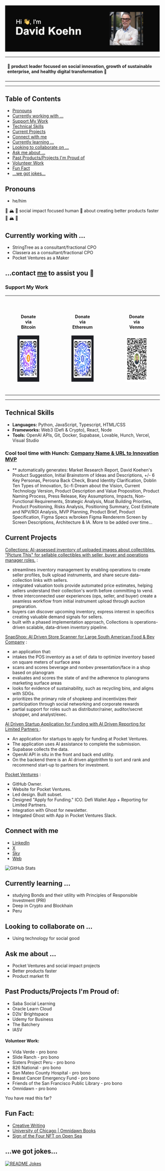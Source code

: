 ![Header](https://github.com/davidkoehn/davidkoehn/blob/main/header.png)


<table>
  <tr>
    <td style="vertical-align: top;">
      <h4>💚 product leader focused on social innovation, growth of sustainable enterprise, and healthy digital transformation  💚</h4>
    </td>
      </tr>
</table>

----
## Table of Contents
- [Pronouns](#pronouns)
- [Currently working with ...](#currently-working-with-)
- [Support My Work](#support-my-work)
- [Technical Skills](#technical-skills)
- [Current Projects](#current-projects)
- [Connect with me](#connect-with-me)
- [Currently learning ...](#currently-learning-)
- [Looking to collaborate on ...](#looking-to-collaborate-on-)
- [Ask me about ...](#ask-me-about-)
- [Past Products/Projects I'm Proud of](#past-productsprojects-im-proud-of)
- [Volunteer Work](#volunteer-work)
- [Fun Fact](#fun-fact)
- [...we got jokes...](#we-got-jokes)

## Pronouns
- he/him

🌊 🏔️ 🌳 social impact focused human 🔄 about creating better products faster 🌊 🏔️ 🌳

## Currently working with ...  

- StringTree as a consultant/fractional CPO
- Classera as a consultant/fractional CPO
- Pocket Ventures as a Maker
  
##  ...contact [me](https://www.linkedin.com/in/davidkoehn/) to assist you 🔭

### Support My Work 

<table style="width: 100%; border: 0;">
  <tr>
    <td style="padding: 40px; text-align: center; width: 30%; border: 0;">
      <h4>Donate via Bitcoin</h4>
      <a id="donate-bitcoin"></a>
      <a href="bitcoin:bc1q7lwqy08xkufksg20klvl0wshuex5fa3qjsw39u">
        <img src="/bitcoin-qr.png" alt="Donate Bitcoin" style="width: 150px; height: 150px;">
      </a>
    </td>
    <td style="width: 5%; border: 0;"></td>
    <td style="padding: 40px; text-align: center; width: 30%; border: 0;">
      <h4>Donate via Ethereum</h4>
      <a id="donate-ethereum"></a>
      <a href="ethereum:0x98b99b2f0F15206032AB0785893aB67Ae21dd94a">
        <img src="/ethereum-qr.png" alt="Donate Ethereum" style="width: 150px; height: 150px;">
      </a>
    </td>
    <td style="width: 5%; border: 0;"></td>
    <td style="padding: 40px; text-align: center; width: 30%; border: 0;">
      <h4>Donate via Venmo</h4>
      <a id="donate-venmo"></a>
      <a href="https://venmo.com/David-Koehn-5">
        <img src="/venmo-qr.png" alt="Donate Venmo" style="width: 150px; height: 150px;">
      </a>
    </td>
  </tr>
</table>

---

## Technical Skills
- **Languages:** Python, JavaScript, Typescript, HTML/CSS
- **Frameworks:** Web3 (Defi & Crypto), React, Node
- **Tools:** OpenAI APIs, Git, Docker, Supabase, Lovable, Hunch, Vercel, Visual Studio

### Cool tool time with Hunch: [Company Name & URL to Innovation MVP](https://app.hunch.tools/app/canvas/new/Mr7WxR)
- ** automatically generates: Market Research Report, David Koehen's Product Suggestion, Initial Brainstorm of Ideas and Descriptions, +/- 6 Key Personas, Perosna Back Check, Brand Identity Clarification, Doblin Ten Types of Innovation, Sc-fi Dream about the Vision, Current Technology Version, Product Description and Value Proposition, Product Naming Process, Press Release, Key Assumptions, Impacts, Non-Functional Requirements, Strategic Analysis, Moat Building Priorities, Product Positioning, Risks Analysis, Positioning Summary, Cost Estimate and NPV/ROI Analysis, MVP Planning, Product Brief, Product Specification, Figma Specs w/broken Figma Rendererm Screen by Screen Descriptions, Architecture & IA. More to be added over time...

## Current Projects

[Collections: AI-assessed inventory of uploaded images about collectibles. "Picture This" for sellable collectibles with seller, buyer and operations manager roles.](https://github.com/davidkoehn/collections) :
- streamlines inventory management by enabling operations to create seller profiles, bulk upload instruments, and share secure data-collection links with sellers.
- integrated valuation tools provide automated price estimates, helping sellers understand their collection's worth before committing to vend.
- three interconnected user experiences (ops, seller, and buyer) create a seamless workflow from initial instrument upload through auction preparation.
- buyers can discover upcoming inventory, express interest in specifics creating valuable demand signals for sellers.
- built with a phased implementation approach, Collections is operations-driven scalable, data-driven inventory pipeline.

[SnapShop: AI Driven Store Scanner for Large South American Food & Bev Company](
https://github.com/davidkoehn/snapshop-io-773dacd5) :
- an application that:
- intakes the POS inventory as a set of data to optimize inventory based on square meters of surface area
- scans and scores beverage and nonbev presentation/face in a shop based on planogram 
- evaluates and scores the state of and the adherence to planograms marketing surface areas
- looks for evidence of sustainability, such as recycling bins, and aligns with SDGs.
- prioritizes the primary role of shopkeep and incentivizes their participation through social networking and corporate rewards
- partial support for roles such as distributor/rainer, auditor/secret shopper, and analyst/exec. 

[AI Driven Startup Application for Funding with AI Driven Reporting for Limited Partners ](https://github.com/davidkoehn/funding-journey-quest) :

- An application for startups to apply for funding at Pocket Ventures. 
- The application uses AI assistance to complete the submission.
- Supabase collects the data. 
- OpenAI API in situ in the front and back end utility. 
- On the backend there is an AI driven algotrithm to sort and rank and recommend start-up to partners for investment. 

[Pocket Ventures](https://github.com/Pocket-Ventures) : 

- GitHub Owner. 
- Website for Pocket Ventures. 
- Led design. Built subset. 
- Designed "Apply for Funding." ICO. Defi Wallet App + Reporting for Limited Partners. 
- Integration with Ghost for newsletter. 
- Integated Ghost with App in Pocket Ventures Slack.

## Connect with me
- [LinkedIn](https://www.linkedin.com/in/davidkoehn/)
- [X](https://twitter.com/davidkoehn)
- [Sky](https://bsky.app/profile/davidkoehn.bsky.social)
- [Web](https://david-koehn.com)

![GitHub Stats](https://github-readme-stats.vercel.app/api?username=davidkoehn&show_icons=true)

## Currently learning ... 
- studying Bonds and their utility with Principles of Responsible Investment (PRI)
- Deep in Crypto and Blockhain
- Peru

## Looking to collaborate on ... 
- Using technology for social good

## Ask me about ...
- Pocket Ventures and social impact projects
- Better products faster
- Product market fit

## Past Products/Projects I'm Proud of:
* Saba Social Learning
* Oracle Learn Cloud
* D2ls' Brightspace
* Udemy for Business
* The Batchery
* IASV

#### Volunteer Work:
* Vida Verde - pro bono
* Slide Ranch - pro bono
* Sisters Project Peru - pro bono
* 826 National - pro bono
* San Mateo County Hospital - pro bono
* Breast Cancer Emergency Fund - pro bono
* Friends of the San Francisco Public Library - pro bono
* Omnidawn - pro bono

You have read this far? 

## Fun Fact: 
- [Creative Writing](https://davidkoehn.com)
- [University of Chicago | Omnidawn Books](https://press.uchicago.edu/ucp/books/author/K/D/au43347565.html)
- [Sign of the Four NFT on Open Sea](https://opensea.io/assets/matic/0xb50abcdb023e5b0d31d349a13e9e6ca366337d82/1/)

## ...we got jokes...

<a href="https://readme-jokes.vercel.app"><img align="center" src="https://readme-jokes.vercel.app/api" alt="README Jokes"></a>
